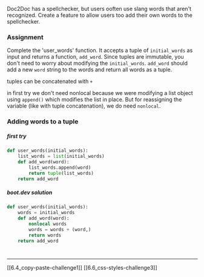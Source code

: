 Doc2Doc has a spellchecker, but users ooften use slang words that aren't recognized. 
Create a feature to allow users too add their own words to the spellchecker. 

### Assignment
Complete the 'user_words' function. 
It accepts a tuple of `initial_words` as input and returns a function, `add_word`.
Since tuples are immutable, you don't need to worry about modifying the `initial_words`.
`add_word` should add a new `word` string to the words and return all words as a tuple. 

tuples can be concatenated with `+`

in first try we don't need nonlocal because we were modifying a list object using `append()` which modifies the list in place. But for reassigning the variable (like with tuple concatenation), we do need `nonlocal`.

### Adding words to a tuple
##### first try
``` python
def user_words(initial_words):
    list_words = list(initial_words)
    def add_word(word):
	    list_words.append(word)
	    return tuple(list_words)
	return add_word
```
##### boot.dev solution
``` python
def user_words(initial_words):
	words = initial_words
	def add_word(word):
		nonlocal words
		words = words + (word,)
		return words
	return add_word
```

# 
---
[[6.4_copy-paste-challenge1]]
[[6.6_css-styles-challenge3]]
